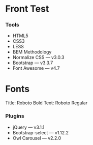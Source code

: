 # Front Test

### Tools
* HTML5
* CSS3
* LESS
* BEM Methodology
* Normalize CSS — v3.0.3
* Bootstrap — v3.3.7
* Font Awesome — v4.7

# Fonts
Title: 	Roboto Bold
Text:	Roboto Regular

### Plugins
* jQuery — v3.1.1
* Bootstrap-select — v1.12.2
* Owl Carousel — v2.2.0

